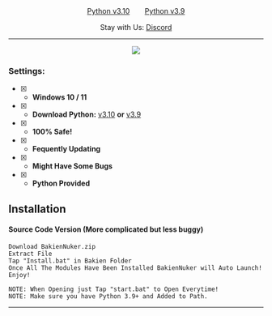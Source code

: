 

<p align="center">

 

</p>
<p align="center">
<a href="https://www.python.org/ftp/python/3.10.5/python-3.10.5-amd64.exe">Python v3.10</a>ㅤㅤ 
<a href="https://www.python.org/ftp/python/3.9.0/python-3.9.0-amd64.exe">Python v3.9</a>
</p>
<p align="center">
Stay with Us:
<a href="https://discord.gg/3my5s2PS">Discord</a>
</p>
 
---


<p align="center"> 
  <kbd>
<img src="https://media.discordapp.net/attachments/1105062508781387786/1113971492435267614/image.png?width=1330&height=662"></img>
  </kbd>
</p>

### Settings:
- [x] - **Windows 10 / 11**
- [x] - **Download Python:** [v3.10](https://www.python.org/ftp/python/3.10.5/python-3.10.5-amd64.exe) **or** [v3.9](https://www.python.org/ftp/python/3.9.0/python-3.9.0-amd64.exe)

- [x] - **100% Safe!**
- [x] - **Fequently Updating**
- [x] - **Might Have Some Bugs**
- [x] - **Python Provided**


## Installation

#### Source Code Version (More complicated but less buggy)
```sh-session
Download BakienNuker.zip
Extract File
Tap "Install.bat" in Bakien Folder
Once All The Modules Have Been Installed BakienNuker will Auto Launch!
Enjoy!

NOTE: When Opening just Tap "start.bat" to Open Everytime!
NOTE: Make sure you have Python 3.9+ and Added to Path.
```


---




